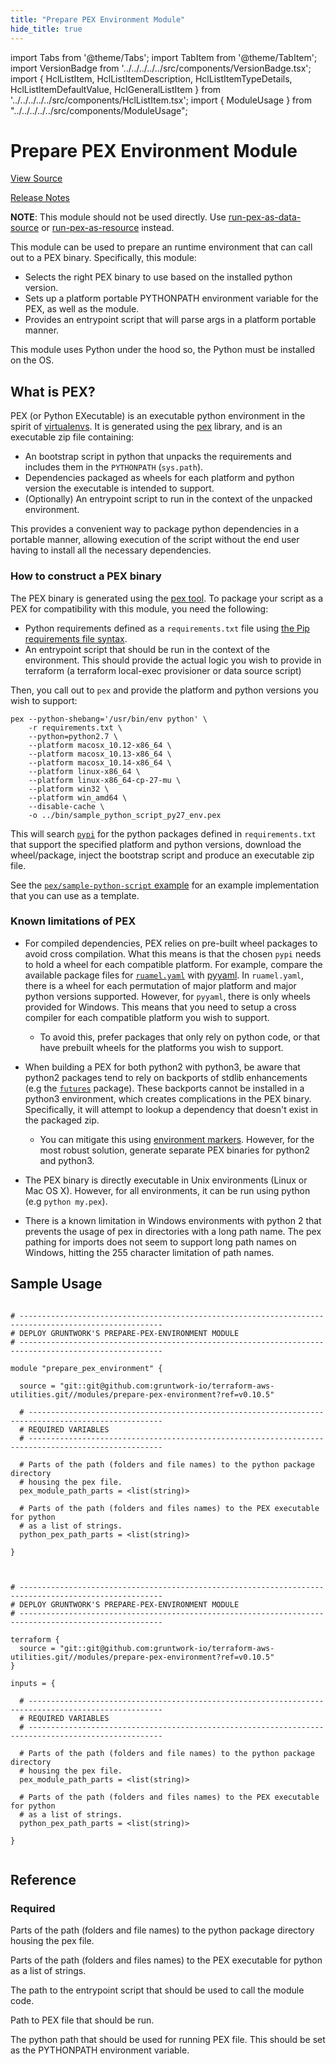 ```yaml
---
title: "Prepare PEX Environment Module"
hide_title: true
---
```


import Tabs from '@theme/Tabs';
import TabItem from '@theme/TabItem';
import VersionBadge from '../../../../../src/components/VersionBadge.tsx';
import { HclListItem, HclListItemDescription, HclListItemTypeDetails, HclListItemDefaultValue, HclGeneralListItem } from '../../../../../src/components/HclListItem.tsx';
import { ModuleUsage } from "../../../../../src/components/ModuleUsage";

<VersionBadge repoTitle="Terraform Utility Modules" version="0.10.5" lastModifiedVersion="0.9.6"/>

# Prepare PEX Environment Module

<a href="https://github.com/gruntwork-io/terraform-aws-utilities/tree/v0.10.5/modules/prepare-pex-environment" className="link-button" title="View the source code for this module in GitHub.">View Source</a>

<a href="https://github.com/gruntwork-io/terraform-aws-utilities/releases/tag/v0.9.6" className="link-button" title="Release notes for only versions which impacted this module.">Release Notes</a>

**NOTE**: This module should not be used directly. Use [run-pex-as-data-source](https://github.com/gruntwork-io/terraform-aws-utilities/tree/v0.10.5/modules/run-pex-as-data-source) or
[run-pex-as-resource](https://github.com/gruntwork-io/terraform-aws-utilities/tree/v0.10.5/modules/run-pex-as-resource) instead.

This module can be used to prepare an runtime environment that can call out to a PEX binary. Specifically, this module:

*   Selects the right PEX binary to use based on the installed python version.
*   Sets up a platform portable PYTHONPATH environment variable for the PEX, as well as the module.
*   Provides an entrypoint script that will parse args in a platform portable manner.

This module uses Python under the hood so, the Python must be installed on the OS.

## What is PEX?

PEX (or Python EXecutable) is an executable python environment in the spirit of [virtualenvs](https://github.com/gruntwork-io/terraform-aws-utilities/tree/v0.10.5/modules/prepare-pex-environment/virtualenv.org). It is
generated using the [pex](https://github.com/pantsbuild/pex) library, and is an executable zip file containing:

*   An bootstrap script in python that unpacks the requirements and includes them in the `PYTHONPATH` (`sys.path`).
*   Dependencies packaged as wheels for each platform and python version the executable is intended to support.
*   (Optionally) An entrypoint script to run in the context of the unpacked environment.

This provides a convenient way to package python dependencies in a portable manner, allowing execution of the script
without the end user having to install all the necessary dependencies.

### How to construct a PEX binary

The PEX binary is generated using the [pex tool](https://github.com/pantsbuild/pex). To package your script as a PEX for
compatibility with this module, you need the following:

*   Python requirements defined as a `requirements.txt` file using [the Pip requirements file
    syntax](https://pip.pypa.io/en/stable/reference/pip_install/?highlight=requirements%20file#requirements-file-format).
*   An entrypoint script that should be run in the context of the environment. This should provide the actual logic
    you wish to provide in terraform (a terraform local-exec provisioner or data source script)

Then, you call out to `pex` and provide the platform and python versions you wish to support:

```
pex --python-shebang='/usr/bin/env python' \
    -r requirements.txt \
    --python=python2.7 \
    --platform macosx_10.12-x86_64 \
    --platform macosx_10.13-x86_64 \
    --platform macosx_10.14-x86_64 \
    --platform linux-x86_64 \
    --platform linux-x86_64-cp-27-mu \
    --platform win32 \
    --platform win_amd64 \
    --disable-cache \
    -o ../bin/sample_python_script_py27_env.pex
```

This will search [`pypi`](https://pypi.org/) for the python packages defined in `requirements.txt` that support the
specified platform and python versions, download the wheel/package, inject the bootstrap script and produce an
executable zip file.

See the [`pex/sample-python-script` example](https://github.com/gruntwork-io/terraform-aws-utilities/tree/v0.10.5/examples/pex/sample-python-script) for an example implementation that you
can use as a template.

### Known limitations of PEX

*   For compiled dependencies, PEX relies on pre-built wheel packages to avoid cross compilation. What this means is that
    the chosen `pypi` needs to hold a wheel for each compatible platform. For example, compare the available package files
    for [`ruamel.yaml`](https://pypi.org/project/ruamel.yaml/#files) with
    [pyyaml](https://pypi.org/project/PyYAML/#files). In `ruamel.yaml`, there is a wheel for each permutation of major
    platform and major python versions supported. However, for `pyyaml`, there is only wheels provided for Windows.
    This means that you need to setup a cross compiler for each compatible platform you wish to support.
    *   To avoid this, prefer packages that only rely on python code, or that have prebuilt wheels for the platforms you
        wish to support.

*   When building a PEX for both python2 with python3, be aware that python2 packages tend to rely on backports of stdlib
    enhancements (e.g the [`futures`](https://pypi.org/project/futures/) package). These backports cannot be installed in
    a python3 environment, which creates complications in the PEX binary. Specifically, it will attempt to lookup a
    dependency that doesn't exist in the packaged zip.
    *   You can mitigate this using [environment markers](https://www.python.org/dev/peps/pep-0508/#environment-markers).
        However, for the most robust solution, generate separate PEX binaries for python2 and python3.

*   The PEX binary is directly executable in Unix environments (Linux or Mac OS X). However, for all environments, it can
    be run using python (e.g `python my.pex`).

*   There is a known limitation in Windows environments with python 2 that prevents the usage of pex in directories with a
    long path name. The pex pathing for imports does not seem to support long path names on Windows, hitting the 255
    character limitation of path names.

## Sample Usage

<Tabs>
<TabItem value="terraform" label="Terraform" default>

```hcl title="main.tf"

# ------------------------------------------------------------------------------------------------------
# DEPLOY GRUNTWORK'S PREPARE-PEX-ENVIRONMENT MODULE
# ------------------------------------------------------------------------------------------------------

module "prepare_pex_environment" {

  source = "git::git@github.com:gruntwork-io/terraform-aws-utilities.git//modules/prepare-pex-environment?ref=v0.10.5"

  # ----------------------------------------------------------------------------------------------------
  # REQUIRED VARIABLES
  # ----------------------------------------------------------------------------------------------------

  # Parts of the path (folders and file names) to the python package directory
  # housing the pex file.
  pex_module_path_parts = <list(string)>

  # Parts of the path (folders and files names) to the PEX executable for python
  # as a list of strings.
  python_pex_path_parts = <list(string)>

}


```

</TabItem>
<TabItem value="terragrunt" label="Terragrunt" default>

```hcl title="terragrunt.hcl"

# ------------------------------------------------------------------------------------------------------
# DEPLOY GRUNTWORK'S PREPARE-PEX-ENVIRONMENT MODULE
# ------------------------------------------------------------------------------------------------------

terraform {
  source = "git::git@github.com:gruntwork-io/terraform-aws-utilities.git//modules/prepare-pex-environment?ref=v0.10.5"
}

inputs = {

  # ----------------------------------------------------------------------------------------------------
  # REQUIRED VARIABLES
  # ----------------------------------------------------------------------------------------------------

  # Parts of the path (folders and file names) to the python package directory
  # housing the pex file.
  pex_module_path_parts = <list(string)>

  # Parts of the path (folders and files names) to the PEX executable for python
  # as a list of strings.
  python_pex_path_parts = <list(string)>

}


```

</TabItem>
</Tabs>




## Reference

<Tabs>
<TabItem value="inputs" label="Inputs" default>

### Required

<HclListItem name="pex_module_path_parts" requirement="required" type="list(string)">
<HclListItemDescription>

Parts of the path (folders and file names) to the python package directory housing the pex file.

</HclListItemDescription>
</HclListItem>

<HclListItem name="python_pex_path_parts" requirement="required" type="list(string)">
<HclListItemDescription>

Parts of the path (folders and files names) to the PEX executable for python as a list of strings.

</HclListItemDescription>
</HclListItem>

</TabItem>
<TabItem value="outputs" label="Outputs">

<HclListItem name="entrypoint_path">
<HclListItemDescription>

The path to the entrypoint script that should be used to call the module code.

</HclListItemDescription>
</HclListItem>

<HclListItem name="pex_path">
<HclListItemDescription>

Path to PEX file that should be run.

</HclListItemDescription>
</HclListItem>

<HclListItem name="python_path">
<HclListItemDescription>

The python path that should be used for running PEX file. This should be set as the PYTHONPATH environment variable.

</HclListItemDescription>
</HclListItem>

</TabItem>
</Tabs>

<!-- ##DOCS-SOURCER-START
{
  "originalSources": [
    "https://github.com/gruntwork-io/terraform-aws-utilities/tree/v0.10.5/modules/prepare-pex-environment/readme.md",
    "https://github.com/gruntwork-io/terraform-aws-utilities/tree/v0.10.5/modules/prepare-pex-environment/variables.tf",
    "https://github.com/gruntwork-io/terraform-aws-utilities/tree/v0.10.5/modules/prepare-pex-environment/outputs.tf"
  ],
  "sourcePlugin": "module-catalog-api",
  "hash": "1d60cd14944b8a037634649631bad868"
}
##DOCS-SOURCER-END -->
